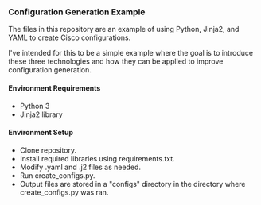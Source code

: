 ### Configuration Generation Example

The files in this repository are an example of using
Python, Jinja2, and YAML to create Cisco configurations.

I've intended for this to be a simple example where the
goal is to introduce these three technologies and how
they can be applied to improve configuration
generation. 

#### Environment Requirements

- Python 3
- Jinja2 library

#### Environment Setup

- Clone repository.
- Install required libraries using requirements.txt.
- Modify .yaml and .j2 files as needed.
- Run create_configs.py.
- Output files are stored in a "configs" directory
  in the directory where create_configs.py was ran.
